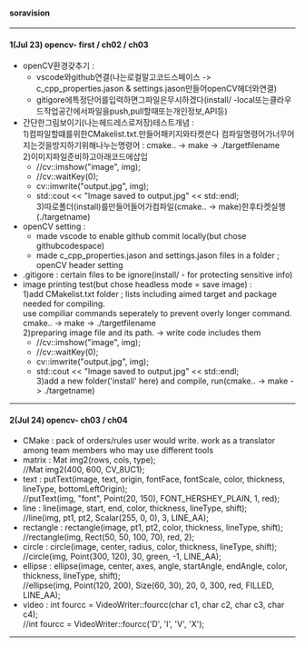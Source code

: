 #### soravision
***
#### 1(Jul 23) opencv- first / ch02 / ch03
  - openCV환경갖추기 : <br>
    - vscode와github연결(나는로컬말고코드스페이스 -> c_cpp_properties.jason & settings.jason만들어openCV헤더와연결) <br>
    - gitigore에특정단어를입력하면그파일은무시하겠다(install/ -local또는클라우드작업공간에서파일을push,pull할때또는개인정보,API등) <br>
- 간단한그림보이기(나는헤드레스로저장)테스트개념 : <br>
    1)컴파일할떄를위한CMakelist.txt.만들어패키지와타켓쓴다 
       컴파일명령어가너무어지는것을방지하기위해나누는명령어 : 
  cmake.. -> make -> ./targetfilename <br>
    2)이미지파일준비하고아래코드에삽입 <br>
    - //cv::imshow("image", img); <br>
    - //cv::waitKey(0); <br>
    - cv::imwrite("output.jpg", img); <br>
    - std::cout << "Image saved to output.jpg" << std::endl; <br>
    3)따로폴더(install)를만들어들어가컴파일(cmake.. -> make)한후타켓실행(./targetname) <br>
- openCV setting : <br>
    -  made vscode to enable github commit locally(but chose githubcodespace) <br>
    -  made c_cpp_properties.jason and settings.jason files in a folder ; openCV header setting <br>
- .gitigore : certain files to be ignore(install/ - for protecting sensitive info) <br>
- image printing test(but chose headless mode = save image) : <br>
     1)add CMakelist.txt folder ; lists including aimed target and package needed for compiling. <br>
    use compiliar commands seperately to prevent overly longer command. 
    cmake.. -> make -> ./targetfilename <br>
     2)preparing image file and its path. -> write code includes them <br>
   - //cv::imshow("image", img); <br>
   - //cv::waitKey(0); <br>
   - cv::imwrite("output.jpg", img); <br>
   - std::cout << "Image saved to output.jpg" << std::endl; <br>
     3)add a new folder('install' here) and compile, run(cmake.. -> make -> ./targetname)
 

  
***
#### 2(Jul 24) opencv- ch03 / ch04
- CMake : pack of orders/rules user would write. work as a translator among team members who may use different tools
- matrix : Mat img2(rows, cols, type); <br>
    //Mat img2(400, 600, CV_8UC1);
- text : putText(image, text, origin, fontFace, fontScale, color, thickness, lineType, bottomLeftOrigin); <br>
    //putText(img, "font", Point(20, 150), FONT_HERSHEY_PLAIN, 1, red);
- line : line(image, start, end, color, thickness, lineType, shift); <br>
    //line(img, pt1, pt2, Scalar(255, 0, 0), 3, LINE_AA);
- rectangle : rectangle(image, pt1, pt2, color, thickness, lineType, shift); <br>           //rectangle(img, Rect(50, 50, 100, 70), red, 2);
- circle : circle(image, center, radius, color, thickness, lineType, shift); <br>           //circle(img, Point(300, 120), 30, green, -1, LINE_AA);
- ellipse : ellipse(image, center, axes, angle, startAngle, endAngle, color, thickness, lineType, shift); <br>     //ellipse(img, Point(120, 200), Size(60, 30), 20, 0, 300, red, FILLED, LINE_AA);
- video : int fourcc = VideoWriter::fourcc(char c1, char c2, char c3, char c4); <br>
    //int fourcc = VideoWriter::fourcc('D', 'I', 'V', 'X');
***



